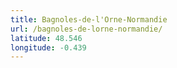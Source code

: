 ```yaml
---
title: Bagnoles-de-l'Orne-Normandie
url: /bagnoles-de-lorne-normandie/
latitude: 48.546
longitude: -0.439
---
```

